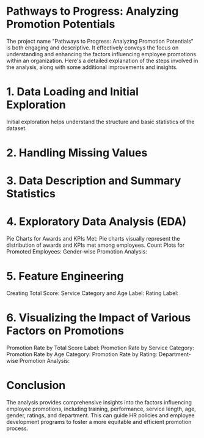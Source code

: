 # Pathways to Progress: Analyzing Promotion Potentials
The project name "Pathways to Progress: Analyzing Promotion Potentials" is both engaging and descriptive. It effectively conveys the focus on understanding and enhancing the factors influencing employee promotions within an organization. Here's a detailed explanation of the steps involved in the analysis, along with some additional improvements and insights.
# 1. Data Loading and Initial Exploration
Initial exploration helps understand the structure and basic statistics of the dataset.
# 2. Handling Missing Values
# 3. Data Description and Summary Statistics
# 4. Exploratory Data Analysis (EDA)
Pie Charts for Awards and KPIs Met:
Pie charts visually represent the distribution of awards and KPIs met among employees.
Count Plots for Promoted Employees:
Gender-wise Promotion Analysis:
# 5. Feature Engineering
Creating Total Score:
Service Category and Age Label:
Rating Label:
# 6. Visualizing the Impact of Various Factors on Promotions
Promotion Rate by Total Score Label:
Promotion Rate by Service Category:
Promotion Rate by Age Category:
Promotion Rate by Rating:
Department-wise Promotion Analysis:
# Conclusion
The analysis provides comprehensive insights into the factors influencing employee promotions, including training, performance, service length, age, gender, ratings, and department. This can guide HR policies and employee development programs to foster a more equitable and efficient promotion process.
